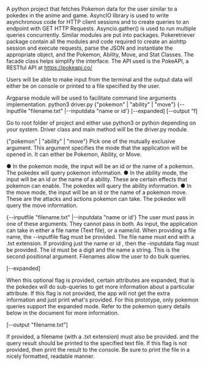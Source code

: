 A python project that fetches Pokemon data for the user similar to a pokedex in the anime and game. AsyncIO library is used to write asynchronous code for HTTP client sessions and to create queries to an endpoint with GET HTTP Requests. Asyncio.gather() is used to run multiple queries concurrently. Similar modules are put into packages. Pokeretriever package contain all the modules and code required to create an aiohttp session and execute requests, parse the JSON and instantiate the appropriate object, and the Pokemon, Ability, Move, and Stat Classes. The facade class helps simplify the interface. The API used is the PokeAPI, a RESTful API at https://pokeapi.co/

Users will be able to make input from the terminal and the output data will either be on console or printed to a file specified by the user.

Argparse module will be used to facilitate command line arguments implementation.
python3 driver.py {"pokemon" | "ability" | "move"} {--inputfile "filename.txt" |--inputdata "name or id'} [--expanded] [--output "f]

Go to root folder of project and either use python3 or python depending on your system. Driver class and main method will be the driver.py module.

{"pokemon" | "ability" | "move"}
Pick one of the mutually exclusive argument. This argument specifies the mode that the application will be opened in. It can either be Pokemon, Ability, or Move.

●	In the pokemon mode, the input will be an id or the name of a pokemon. The pokedex will query pokemon information.
●	In the ability mode, the input will be an id or the name of a ability. These are certain effects that pokemon can enable. The pokedex will query the ability information.
●	In the move mode, the input will be an id or the name of a pokemon move. These are the attacks and actions pokemon can take. The pokedex will query the move information.

{--inputfile "filename.txt" |--inputdata "name or id'}
The user must pass in one of these arguments. They cannot pass in both. As input, the application can take in either a file name (Text file), or a name/id. When providing a file name, the --inputfile flag must be provided. The file name must end with a .txt extension. If providing just the name or id , then the –inputdata flag must be provided. The id must be a digit and the name a string. This is the second positional argument. Filenames allow the user to do bulk queries.

[--expanded]

When this optional flag is provided, certain attributes are expanded, that is the pokedex will do sub-queries to get more information about a particular attribute.  If this flag is not provided, the app will not get the extra information and just print what's provided.
For this prototype, only pokemon queries support the expanded mode. Refer to the pokemon query details below in the document for more information.

[--output "filename.txt"]

If provided, a filename (with a .txt extension) must also be provided. and the query result should be printed to the specified text file.  If this flag is not provided, then print the result to the console. Be sure to print the file in a nicely formatted, readable manner.